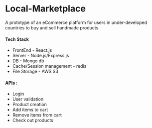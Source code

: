# Local-Marketplace
A prototype of an eCommerce platform for  users in under-developed countries to buy and sell handmade products.
  
<h4>Tech Stack </h4>
<ul><li>FrontEnd - React.js</li>
  <li>Server - Node.js/Express.js</li>
  <li>DB - Mongo db</li>
  <li>Cache/Session management - redis</li>
  <li>File Storage - AWS S3</li>
  </ul>

<h4>APIs : </h4>
  <ul><li>Login</li>
  <li>User validation</li>
  <li>Product creation</li>
  <li>Add items to cart</li>
  <li>Remove items from cart</li> 
  <li>Check out products</li>
  </ul>
